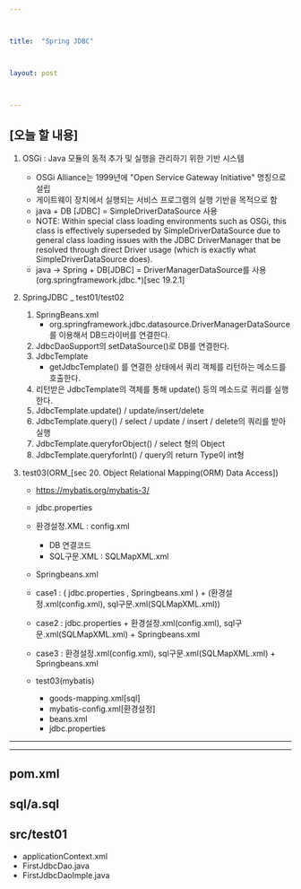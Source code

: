 ```yaml
---



title:  "Spring JDBC"



layout: post



---
```



## [오늘 할 내용]
1. OSGi : Java 모듈의 동적 추가 및 실행을 관리하기 위한 기반 시스템
	- OSGi Alliance는 1999년에 "Open Service Gateway Initiative" 명칭으로 설립
	- 게이트웨이 장치에서 실행되는 서비스 프로그램의 실행 기반을 목적으로 함
	- java + DB [JDBC] = SimpleDriverDataSource 사용
	- NOTE: Within special class loading environments such as OSGi, this class is effectively superseded by SimpleDriverDataSource due to general class loading issues with the JDBC DriverManager that be resolved through direct Driver usage (which is exactly what SimpleDriverDataSource does).
	- java -> Spring + DB[JDBC] = DriverManagerDataSource를 사용(org.springframework.jdbc.*)[sec 19.2.1]

2. SpringJDBC _ test01/test02
	1. SpringBeans.xml
		- org.springframework.jdbc.datasource.DriverManagerDataSource를 이용해서 DB드라이버를 연결한다.
	2. JdbcDaoSupport의 setDataSource()로 DB를 연결한다.
	3. JdbcTemplate
		- getJdbcTemplate() 를 연결한 상태에서 쿼리 객체를 리턴하는 메소드를 호출한다.
	4. 리턴받은 JdbcTemplate의 객체를 통해 update() 등의 메소드로 퀴리를 실행한다.
	5. JdbcTemplate.update() / update/insert/delete
	6. JdbcTemplate.query() / select / update / insert / delete의 쿼리를 받아 실행
	7. JdbcTemplate.queryforObject() / select 형의 Object
	8. JdbcTemplate.queryforInt() / query의 return Type이 int형

3. test03(ORM_[sec 20. Object Relational Mapping(ORM) Data Access])
	- <https://mybatis.org/mybatis-3/>
	- jdbc.properties
	- 환경설정.XML : config.xml
		- DB 연결코드
		- SQL구문.XML : SQLMapXML.xml
	- Springbeans.xml
	- case1 : ( jdbc.properties , Springbeans.xml ) + (환경설정.xml(config.xml), sql구문.xml(SQLMapXML.xml))
	- case2 : jdbc.properties + 환경설정.xml(config.xml), sql구문.xml(SQLMapXML.xml) + Springbeans.xml
	- case3 : 환경설정.xml(config.xml), sql구문.xml(SQLMapXML.xml) + Springbeans.xml

	- test03(mybatis)
		- goods-mapping.xml[sql]
		- mybatis-config.xml[환경설정]
		- beans.xml
		- jdbc.properties


***




***

## pom.xml

## sql/a.sql

## src/test01
- applicationContext.xml
- FirstJdbcDao.java
- FirstJdbcDaoImple.java





















